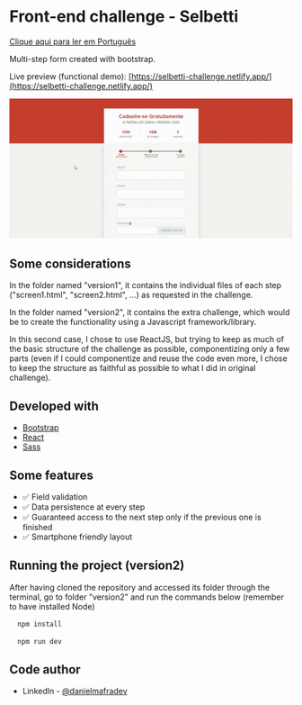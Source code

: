 # Front-end challenge - Selbetti

[Clique aqui para ler em Português](https://github.com/DanielMafra/selbetti-challenge/blob/main/readme.pt-BR.md)

Multi-step form created with bootstrap.

Live preview (functional demo): [https://selbetti-challenge.netlify.app/](https://selbetti-challenge.netlify.app/)

![Demonstration](https://raw.githubusercontent.com/DanielMafra/selbetti-challenge/main/demonstration.gif)

## Some considerations

In the folder named "version1", it contains the individual files of each step ("screen1.html", "screen2.html", ...) as requested in the challenge.

In the folder named "version2", it contains the extra challenge, which would be to create the functionality using a Javascript framework/library.

In this second case, I chose to use ReactJS, but trying to keep as much of the basic structure of the challenge as possible, componentizing only a few parts (even if I could componentize and reuse the code even more, I chose to keep the structure as faithful as possible to what I did in original challenge).

## Developed with

* [Bootstrap](https://nodejs.org/en/)
* [React](https://reactjs.org/)
* [Sass](https://sass-lang.com/)

## Some features

* ✅ Field validation
* ✅ Data persistence at every step
* ✅ Guaranteed access to the next step only if the previous one is finished
* ✅ Smartphone friendly layout

## Running the project (version2)

After having cloned the repository and accessed its folder through the terminal, go to folder "version2" and run the commands below (remember to have installed Node)

```bash
  npm install
```

```bash
  npm run dev
```

## Code author

- LinkedIn - [@danielmafradev](https://linkedin.com/in/danielmafradev)
